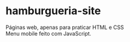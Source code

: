 # hamburgueria-site
Páginas web, apenas para praticar HTML e CSS <br>
Menu mobile feito com JavaScript.
